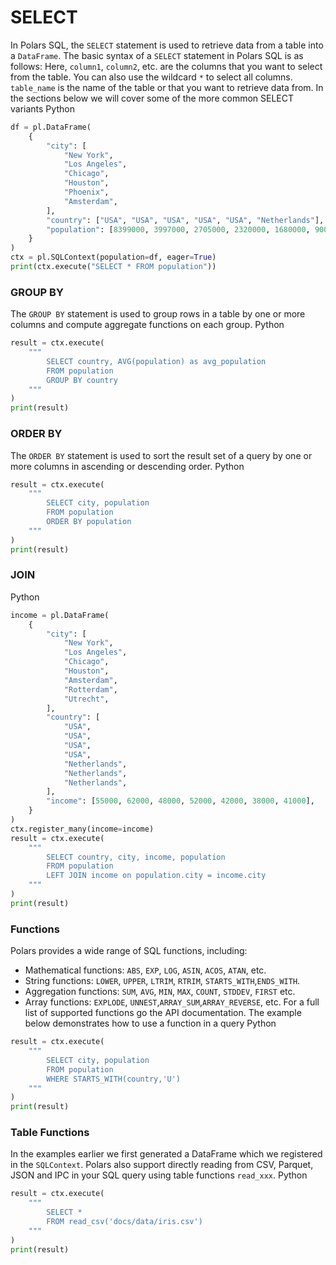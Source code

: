 # SELECT
In Polars SQL, the `SELECT` statement is used to retrieve data from a table into a `DataFrame`. The basic syntax of a `SELECT` statement in Polars SQL is as follows:
Here, `column1`, `column2`, etc. are the columns that you want to select from the table. You can also use the wildcard `*` to select all columns. `table_name` is the name of the table or that you want to retrieve data from. In the sections below we will cover some of the more common SELECT variants
 Python
   
```python
df = pl.DataFrame(
    {
        "city": [
            "New York",
            "Los Angeles",
            "Chicago",
            "Houston",
            "Phoenix",
            "Amsterdam",
        ],
        "country": ["USA", "USA", "USA", "USA", "USA", "Netherlands"],
        "population": [8399000, 3997000, 2705000, 2320000, 1680000, 900000],
    }
)
ctx = pl.SQLContext(population=df, eager=True)
print(ctx.execute("SELECT * FROM population"))
```

### GROUP BY
The `GROUP BY` statement is used to group rows in a table by one or more columns and compute aggregate functions on each group.
 Python
 
```python
result = ctx.execute(
    """
        SELECT country, AVG(population) as avg_population
        FROM population
        GROUP BY country
    """
)
print(result)
```

### ORDER BY
The `ORDER BY` statement is used to sort the result set of a query by one or more columns in ascending or descending order.
 Python
 
```python
result = ctx.execute(
    """
        SELECT city, population
        FROM population
        ORDER BY population
    """
)
print(result)
```

### JOIN
 Python
   
```python
income = pl.DataFrame(
    {
        "city": [
            "New York",
            "Los Angeles",
            "Chicago",
            "Houston",
            "Amsterdam",
            "Rotterdam",
            "Utrecht",
        ],
        "country": [
            "USA",
            "USA",
            "USA",
            "USA",
            "Netherlands",
            "Netherlands",
            "Netherlands",
        ],
        "income": [55000, 62000, 48000, 52000, 42000, 38000, 41000],
    }
)
ctx.register_many(income=income)
result = ctx.execute(
    """
        SELECT country, city, income, population
        FROM population
        LEFT JOIN income on population.city = income.city
    """
)
print(result)
```

### Functions
Polars provides a wide range of SQL functions, including:
* Mathematical functions: `ABS`, `EXP`, `LOG`, `ASIN`, `ACOS`, `ATAN`, etc.
* String functions: `LOWER`, `UPPER`, `LTRIM`, `RTRIM`, `STARTS_WITH`,`ENDS_WITH`.
* Aggregation functions: `SUM`, `AVG`, `MIN`, `MAX`, `COUNT`, `STDDEV`, `FIRST` etc.
* Array functions: `EXPLODE`, `UNNEST`,`ARRAY_SUM`,`ARRAY_REVERSE`, etc.
For a full list of supported functions go the API documentation. The example below demonstrates how to use a function in a query
 Python
 
```python
result = ctx.execute(
    """
        SELECT city, population
        FROM population
        WHERE STARTS_WITH(country,'U')
    """
)
print(result)
```

### Table Functions
In the examples earlier we first generated a DataFrame which we registered in the `SQLContext`. Polars also support directly reading from CSV, Parquet, JSON and IPC in your SQL query using table functions `read_xxx`.
 Python
 
```python
result = ctx.execute(
    """
        SELECT *
        FROM read_csv('docs/data/iris.csv')
    """
)
print(result)
```


